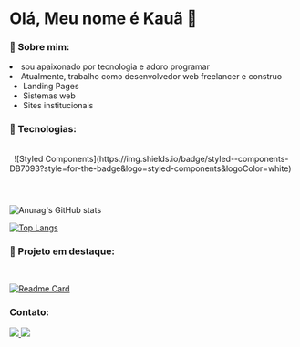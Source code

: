 

# Olá, Meu nome é Kauã 👋

### 📖 Sobre mim:

<li> sou apaixonado por tecnologia e adoro programar</li>
<li>Atualmente, trabalho como desenvolvedor web freelancer e construo
    <ul>
        <li>Landing Pages</li>
        <li>Sistemas web</li>
        <li>Sites institucionais</li>
    </ul>
</li>

### 🚀 Tecnologias:

</br>
<div>
    <img src="https://img.shields.io/badge/React_Router-CA4245?style=for-the-badge&logo=react-router&logoColor=white" alt=""/>
    <img src="https://img.shields.io/badge/React-20232A?style=for-the-badge&logo=react&logoColor=61DAFB" alt=""/>
    ![Styled Components](https://img.shields.io/badge/styled--components-DB7093?style=for-the-badge&logo=styled-components&logoColor=white)
    <img src="https://img.shields.io/badge/JavaScript-F7DF1E?style=for-the-badge&logo=javascript&logoColor=black" alt=""/>
    <img src="https://img.shields.io/badge/TypeScript-007ACC?style=for-the-badge&logo=typescript&logoColor=white" alt=""/>
    <img src="https://img.shields.io/badge/Bootstrap-563D7C?style=for-the-badge&logo=bootstrap&logoColor=white" alt=""/>
    <img src="https://img.shields.io/badge/CSS-239120?&style=for-the-badge&logo=css3&logoColor=white" alt=""/>
    <img src="https://img.shields.io/badge/HTML-239120?style=for-the-badge&logo=html5&logoColor=white" alt=""/>
    <img src="https://img.shields.io/badge/PHP-777BB4?style=for-the-badge&logo=php&logoColor=white" alt=""/>
    <img src="https://img.shields.io/badge/jQuery-0769AD?style=for-the-badge&logo=jquery&logoColor=white" alt=""/>
    <img src="https://img.shields.io/badge/MySQL-00000F?style=for-the-badge&logo=mysql&logoColor=white" alt=""/>
</div>

# 

![Anurag's GitHub stats](https://github-readme-stats.vercel.app/api?username=kauaj-silva&show_icons=true&theme=tokyonight)

[![Top Langs](https://github-readme-stats.vercel.app/api/top-langs/?username=kauaj-silva&layout=compact&theme=tokyonight)](https://github.com/kauaj-silva/kauaj-silva)

### 🔮 Projeto em destaque:
</br>

[![Readme Card](https://github-readme-stats.vercel.app/api/pin/?username=kauaj-silva&repo=Dsolutions&theme=tokyonight)](https://github.com/kauaj-silva/Dsolutions)





### Contato:

<a href="https://linkedin.com/in/kauãsilva" target="_blank">
    <img src="https://img.shields.io/badge/LinkedIn-0077B5?style=for-the-badge&logo=linkedin&logoColor=white"/>
    </a>

<a href="mailto:kauadariomello@gmail.com" target="_blank">
    <img src="https://img.shields.io/badge/Gmail-D14836?style=for-the-badge&logo=gmail&logoColor=white"/>
    </a>
